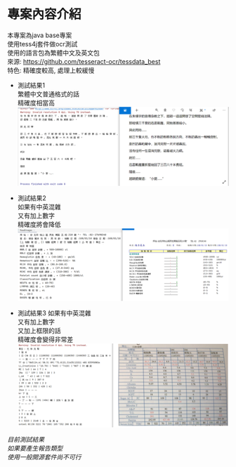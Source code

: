 # 專案內容介紹
本專案為java base專案  
使用tess4j套件做ocr測試  
使用的語言包為繁體中文及英文包  
來源: https://github.com/tesseract-ocr/tessdata_best  
特色: 精確度較高, 處理上較緩慢  

- 測試結果1  
繁體中文普通格式的話  
精確度相當高    
![image](https://github.com/iw5420/tess4j_test/blob/master/src/main/resources/result/result2.PNG)
  
- 測試結果2  
如果有中英混雜  
又有加上數字  
精確度將會降低  
![image](https://github.com/iw5420/tess4j_test/blob/master/src/main/resources/result/result3.PNG)
  
  
- 測試結果3 
如果有中英混雜  
又有加上數字  
又加上框限的話  
精確度會變得非常差      
![image](https://github.com/iw5420/tess4j_test/blob/master/src/main/resources/result/result1.PNG)
  
_目前測試結果_     
_如果要產生報告類型_   
_使用一般開源套件尚不可行_    
